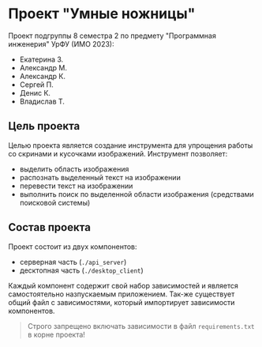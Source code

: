 # Проект "Умные ножницы"
Проект подгруппы 8 семестра 2 по предмету "Программная инженерия" УрФУ (ИМО 2023):
- Екатерина З.
- Александр М.
- Александр К.
- Сергей П.
- Денис К.
- Владислав Т.

## Цель проекта
Целью проекта является создание инструмента для упрощения работы со скринами и кусочками изображений. Инструмент позволяет:
- выделить область изображения
- распознать выделенный текст на изображении
- перевести текст на изображении
- выполнить поиск по выделенной области изображения (средствами поисковой системы)

## Состав проекта
Проект состоит из двух компонентов:
- серверная часть (```./api_server```)
- десктопная часть (```./desktop_client```)

Каждый компонент содержит свой набор зависимостей и является самостоятельно назпускаемым приложением. Так-же существует общий файл с зависимостями, который импортирует зависимости компонентов.

> Строго запрещено включать зависимости в файл ```requirements.txt``` в корне проекта!
